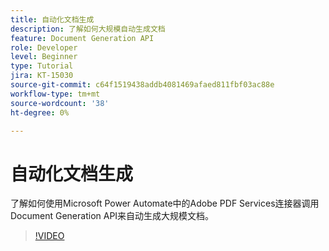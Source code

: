 ```yaml
---
title: 自动化文档生成
description: 了解如何大规模自动生成文档
feature: Document Generation API
role: Developer
level: Beginner
type: Tutorial
jira: KT-15030
source-git-commit: c64f1519438addb4081469afaed811fbf03ac88e
workflow-type: tm+mt
source-wordcount: '38'
ht-degree: 0%

---
```


# 自动化文档生成

了解如何使用Microsoft Power Automate中的Adobe PDF Services连接器调用Document Generation API来自动生成大规模文档。

>[!VIDEO](https://video.tv.adobe.com/v/3428227?hidetitle=true)
